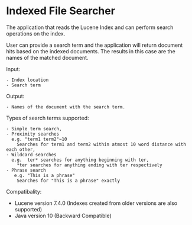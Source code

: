 # Indexed File Searcher

The application that reads the Lucene Index and can perform search operations on the index.

User can provide a search term and the application will return document hits based on the indexed documents.
The results in this case are the names of the matched document.

Input:

    - Index location
    - Search term

Output:
  
    - Names of the document with the search term.
    
Types of search terms supported:

    - Simple term search,
    - Proximity searches 
      e.g. "term1 term2"~10
        Searches for term1 and term2 within atmost 10 word distance with each other,
    - Wildcard searches 
      e.g.  ter* searches for anything beginning with ter, 
        *ter searches for anything ending with ter respectively
    - Phrase search 
       e.g. "This is a phrase"
        Searches for "This is a phrase" exactly

Compatibality:
  - Lucene version 7.4.0 (Indexes created from older versions are also supported)
  - Java version 10 (Backward Compatible)
